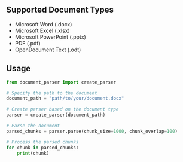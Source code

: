 ## Supported Document Types

- Microsoft Word (.docx)
- Microsoft Excel (.xlsx)
- Microsoft PowerPoint (.pptx)
- PDF (.pdf)
- OpenDocument Text (.odt)

## Usage

```python
from document_parser import create_parser

# Specify the path to the document
document_path = "path/to/your/document.docx"

# Create parser based on the document type
parser = create_parser(document_path)

# Parse the document
parsed_chunks = parser.parse(chunk_size=1000, chunk_overlap=100)

# Process the parsed chunks
for chunk in parsed_chunks:
    print(chunk)
    
```